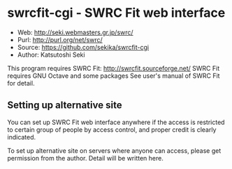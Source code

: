swrcfit-cgi - SWRC Fit web interface
===========

* Web: http://seki.webmasters.gr.jp/swrc/
* Purl: http://purl.org/net/swrc/
* Source: https://github.com/sekika/swrcfit-cgi
* Author: Katsutoshi Seki

This program requires SWRC Fit: http://swrcfit.sourceforge.net/
SWRC Fit requires GNU Octave and some packages
See user's manual of SWRC Fit for detail.

## Setting up alternative site

You can set up SWRC Fit web interface anywhere if the access is restricted to
certain group of people by access control, and proper credit is clearly indicated.

To set up alternative site on servers where anyone can access, please get permission
from the author. Detail will be written here.
